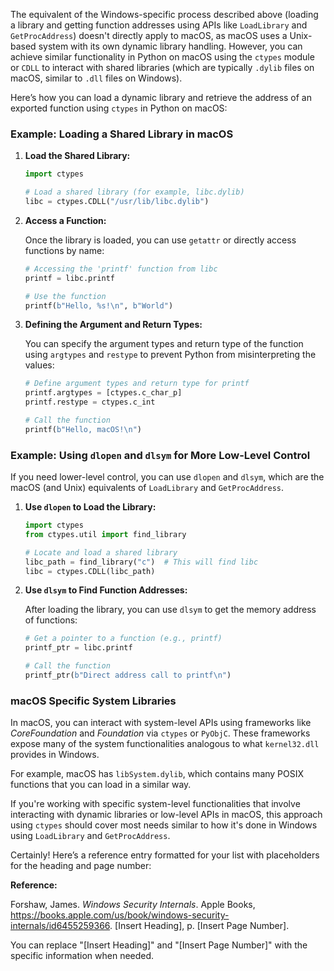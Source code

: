 The equivalent of the Windows-specific process described above (loading a library and getting function addresses using APIs like `LoadLibrary` and `GetProcAddress`) doesn't directly apply to macOS, as macOS uses a Unix-based system with its own dynamic library handling. However, you can achieve similar functionality in Python on macOS using the `ctypes` module or `CDLL` to interact with shared libraries (which are typically `.dylib` files on macOS, similar to `.dll` files on Windows).

Here’s how you can load a dynamic library and retrieve the address of an exported function using `ctypes` in Python on macOS:

### Example: Loading a Shared Library in macOS

1. **Load the Shared Library:**

   ```python
   import ctypes

   # Load a shared library (for example, libc.dylib)
   libc = ctypes.CDLL("/usr/lib/libc.dylib")
   ```

2. **Access a Function:**

   Once the library is loaded, you can use `getattr` or directly access functions by name:

   ```python
   # Accessing the 'printf' function from libc
   printf = libc.printf

   # Use the function
   printf(b"Hello, %s!\n", b"World")
   ```

3. **Defining the Argument and Return Types:**

   You can specify the argument types and return type of the function using `argtypes` and `restype` to prevent Python from misinterpreting the values:

   ```python
   # Define argument types and return type for printf
   printf.argtypes = [ctypes.c_char_p]
   printf.restype = ctypes.c_int

   # Call the function
   printf(b"Hello, macOS!\n")
   ```

### Example: Using `dlopen` and `dlsym` for More Low-Level Control

If you need lower-level control, you can use `dlopen` and `dlsym`, which are the macOS (and Unix) equivalents of `LoadLibrary` and `GetProcAddress`.

1. **Use `dlopen` to Load the Library:**

   ```python
   import ctypes
   from ctypes.util import find_library

   # Locate and load a shared library
   libc_path = find_library("c")  # This will find libc
   libc = ctypes.CDLL(libc_path)
   ```

2. **Use `dlsym` to Find Function Addresses:**

   After loading the library, you can use `dlsym` to get the memory address of functions:

   ```python
   # Get a pointer to a function (e.g., printf)
   printf_ptr = libc.printf

   # Call the function
   printf_ptr(b"Direct address call to printf\n")
   ```

### macOS Specific System Libraries

In macOS, you can interact with system-level APIs using frameworks like *CoreFoundation* and *Foundation* via `ctypes` or `PyObjC`. These frameworks expose many of the system functionalities analogous to what `kernel32.dll` provides in Windows.

For example, macOS has `libSystem.dylib`, which contains many POSIX functions that you can load in a similar way.

If you're working with specific system-level functionalities that involve interacting with dynamic libraries or low-level APIs in macOS, this approach using `ctypes` should cover most needs similar to how it's done in Windows using `LoadLibrary` and `GetProcAddress`.

Certainly! Here’s a reference entry formatted for your list with placeholders for the heading and page number:

**Reference:**

Forshaw, James. *Windows Security Internals*. Apple Books, https://books.apple.com/us/book/windows-security-internals/id6455259366. [Insert Heading], p. [Insert Page Number].

You can replace "[Insert Heading]" and "[Insert Page Number]" with the specific information when needed.